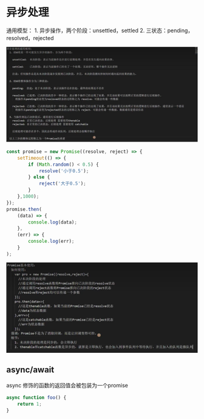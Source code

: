 # 异步处理

通用模型：
	1. 异步操作，两个阶段：unsettled，settled
	2. 三状态：pending，resolved，rejected
	
![](09_files/1.jpg)
```js
const promise = new Promise((resolve, reject) => {
    setTimeout(() => {
        if (Math.random() < 0.5) {
            resolve('小于0.5');
        } else {
            reject('大于0.5');
        }
    },1000);
});
promise.then(
	(data) => {
		console.log(data);
	},
	(err) => {
		console.log(err);
	}
);
```
![](09_files/2.jpg)
## async/await
async 修饰的函数的返回值会被包装为一个promise
```js
async function foo() {
	return 1;
}
```